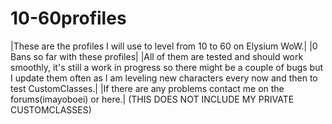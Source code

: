 # 10-60profiles
|These are the profiles I will use to level from 10 to 60 on Elysium WoW.|
|0 Bans so far with these profiles|
|All of them are tested and should work smoothly, it's still a work in progress so there might be a couple of bugs but I update them often as I am leveling new characters every now and then to test CustomClasses.|
|If there are any problems contact me on the forums(imayoboei) or here.|
(THIS DOES NOT INCLUDE MY PRIVATE CUSTOMCLASSES)
